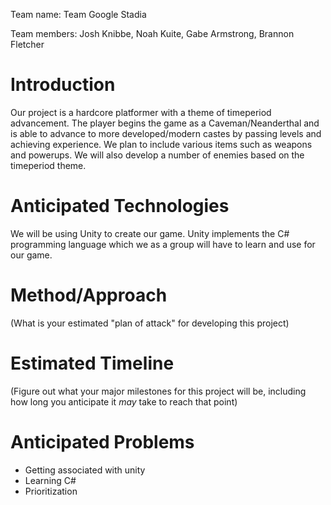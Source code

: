 Team name: Team Google Stadia

Team members: Josh Knibbe, Noah Kuite, Gabe Armstrong, Brannon Fletcher

# Introduction

Our project is a hardcore platformer with a theme of timeperiod advancement. The player begins the game as a Caveman/Neanderthal and is able to advance to more developed/modern castes by passing levels and achieving experience.
We plan to include various items such as weapons and powerups. We will also develop a number of enemies based on the timeperiod theme. 

# Anticipated Technologies

We will be using Unity to create our game. Unity implements the C# programming language which we as a group will have to learn and use for our game.

# Method/Approach

(What is your estimated "plan of attack" for developing this project)

# Estimated Timeline

(Figure out what your major milestones for this project will be, including how long you anticipate it *may* take to reach that point)

# Anticipated Problems

 - Getting associated with unity
 - Learning C#
 - Prioritization

